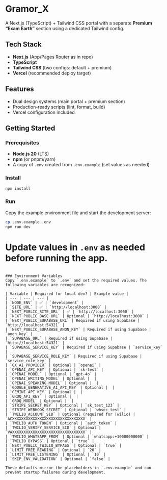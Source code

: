 # Gramor_X

A Next.js (TypeScript) + Tailwind CSS portal with a separate **Premium “Exam Earth”** section using a dedicated Tailwind config.

## Tech Stack
- **Next.js** (App/Pages Router as in repo)
- **TypeScript**
- **Tailwind CSS** (two configs: default + premium)
- **Vercel** (recommended deploy target)

## Features
- Dual design systems (main portal + premium section)
- Production-ready scripts (lint, format, build)
- Vercel configuration included

## Getting Started

### Prerequisites
- **Node.js 20** (LTS)
- **npm** (or pnpm/yarn)
- A copy of `.env` created from `.env.example` (set values as needed)

### Install
```bash
npm install

```

### Run

Copy the example environment file and start the development server:

```bash
cp .env.example .env
npm run dev
```

Update values in `.env` as needed before running the app.
=======
```

### Environment Variables
Copy `.env.example` to `.env` and set the required values. The following variables are recognized:

| Variable | Required for local dev? | Example value |
| --- | --- | --- |
| `NODE_ENV` | ✅ | `development` |
| `SITE_URL` | ✅ | `http://localhost:3000` |
| `NEXT_PUBLIC_SITE_URL` | ✅ | `http://localhost:3000` |
| `NEXT_PUBLIC_BASE_URL` | Optional | `http://localhost:3000` |
| `NEXT_PUBLIC_SUPABASE_URL` | Required if using Supabase | `http://localhost:54321` |
| `NEXT_PUBLIC_SUPABASE_ANON_KEY` | Required if using Supabase | `anon_key` |
| `SUPABASE_URL` | Required if using Supabase | `http://localhost:54321` |
| `SUPABASE_SERVICE_KEY` | Required if using Supabase | `service_key` |
| `SUPABASE_SERVICE_ROLE_KEY` | Required if using Supabase | `service_role_key` |
| `GX_AI_PROVIDER` | Optional | `openai` |
| `OPENAI_API_KEY` | Optional | `sk-test` |
| `OPENAI_MODEL` | Optional | `gpt-4o` |
| `OPENAI_WRITING_MODEL` | Optional |  |
| `OPENAI_SPEAKING_MODEL` | Optional |  |
| `GOOGLE_GENERATIVE_AI_API_KEY` | Optional |  |
| `GEMINI_API_KEY` | Optional |  |
| `GROQ_API_KEY` | Optional |  |
| `GROQ_MODEL` | Optional |  |
| `STRIPE_SECRET_KEY` | Optional | `sk_test_123` |
| `STRIPE_WEBHOOK_SECRET` | Optional | `whsec_test` |
| `TWILIO_ACCOUNT_SID` | Optional (required for Twilio) | `ACXXXXXXXXXXXXXXXXXXXXXXXXXXXXXXXX` |
| `TWILIO_AUTH_TOKEN` | Optional | `auth_token` |
| `TWILIO_VERIFY_SERVICE_SID` | Optional | `VAXXXXXXXXXXXXXXXXXXXXXXXXXXXXXXXX` |
| `TWILIO_WHATSAPP_FROM` | Optional | `whatsapp:+10000000000` |
| `TWILIO_BYPASS` | Optional | `true` |
| `NEXT_PUBLIC_TWILIO_BYPASS` | Optional | `true` |
| `LIMIT_FREE_READING` | Optional | `20` |
| `LIMIT_FREE_LISTENING` | Optional | `10` |
| `SKIP_ENV_VALIDATION` | Optional | `false` |

These defaults mirror the placeholders in `.env.example` and can prevent startup failures during development.


